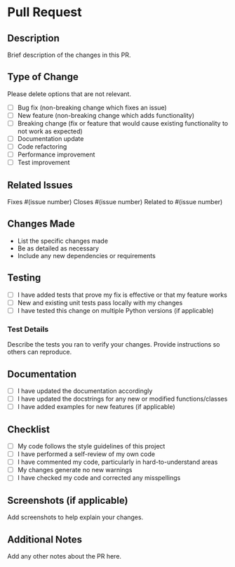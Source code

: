 # Pull Request

## Description
Brief description of the changes in this PR.

## Type of Change
Please delete options that are not relevant.

- [ ] Bug fix (non-breaking change which fixes an issue)
- [ ] New feature (non-breaking change which adds functionality)
- [ ] Breaking change (fix or feature that would cause existing functionality to not work as expected)
- [ ] Documentation update
- [ ] Code refactoring
- [ ] Performance improvement
- [ ] Test improvement

## Related Issues
Fixes #(issue number)
Closes #(issue number)
Related to #(issue number)

## Changes Made
- List the specific changes made
- Be as detailed as necessary
- Include any new dependencies or requirements

## Testing
- [ ] I have added tests that prove my fix is effective or that my feature works
- [ ] New and existing unit tests pass locally with my changes
- [ ] I have tested this change on multiple Python versions (if applicable)

### Test Details
Describe the tests you ran to verify your changes. Provide instructions so others can reproduce.

## Documentation
- [ ] I have updated the documentation accordingly
- [ ] I have updated the docstrings for any new or modified functions/classes
- [ ] I have added examples for new features (if applicable)

## Checklist
- [ ] My code follows the style guidelines of this project
- [ ] I have performed a self-review of my own code
- [ ] I have commented my code, particularly in hard-to-understand areas
- [ ] My changes generate no new warnings
- [ ] I have checked my code and corrected any misspellings

## Screenshots (if applicable)
Add screenshots to help explain your changes.

## Additional Notes
Add any other notes about the PR here.
